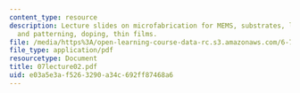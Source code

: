 ```yaml
---
content_type: resource
description: Lecture slides on microfabrication for MEMS, substrates, lithography
  and patterning, doping, thin films.
file: /media/https%3A/open-learning-course-data-rc.s3.amazonaws.com/6-777j-design-and-fabrication-of-microelectromechanical-devices-spring-2007/e03a5e3af5263290a34c692ff87468a6_07lecture02.pdf
file_type: application/pdf
resourcetype: Document
title: 07lecture02.pdf
uid: e03a5e3a-f526-3290-a34c-692ff87468a6
---
```

